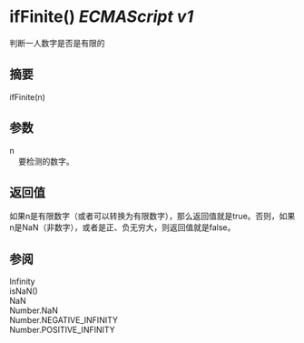 # ifFinite() _ECMAScript v1_

判断一人数字是否是有限的

## 摘要

ifFinite(n)

## 参数

n  
    要检测的数字。

## 返回值

如果n是有限数字（或者可以转换为有限数字），那么返回值就是true。否则，如果n是NaN（非数字），或者是正、负无穷大，则返回值就是false。

## 参阅

Infinity  
isNaN()  
NaN  
Number.NaN  
Number.NEGATIVE\_INFINITY  
Number.POSITIVE\_INFINITY

